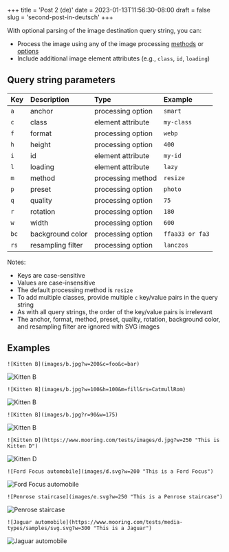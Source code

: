 +++
title = 'Post 2 (de)'
date = 2023-01-13T11:56:30-08:00
draft = false
slug = 'second-post-in-deutsch'
+++

With optional parsing of the image destination query string, you can:

- Process the image using any of the image processing [methods] or [options]
- Include additional image element attributes (e.g., `class`, `id`, `loading`)

[methods]: https://gohugo.io/content-management/image-processing/#image-processing-methods
[options]: https://gohugo.io/content-management/image-processing/#image-processing-options

## Query string parameters

Key|Description|Type|Example
:--|:--|:--|:--
`a`|anchor|processing option|`smart`
`c`|class|element attribute|`my-class`
`f`|format|processing option|`webp`
`h`|height|processing option|`400`
`i`|id|element attribute|`my-id`
`l`|loading|element attribute|`lazy`
`m`|method|processing method|`resize`
`p`|preset|processing option|`photo`
`q`|quality|processing option|`75`
`r`|rotation|processing option|`180`
`w`|width|processing option|`600`
`bc`|background color|processing option|`ffaa33 or fa3`
`rs`|resampling filter|processing option|`lanczos`

Notes:

- Keys are case-sensitive
- Values are case-insensitive
- The default processing method is `resize`
- To add multiple classes, provide multiple `c` key/value pairs in the query string
- As with all query strings, the order of the key/value pairs is irrelevant
- The anchor, format, method, preset, quality, rotation, background color, and resampling filter are ignored with SVG images

## Examples

`![Kitten B](images/b.jpg?w=200&c=foo&c=bar)`

![Kitten B](images/b.jpg?w=200&c=foo&c=bar)

`![Kitten B](images/b.jpg?w=100&h=100&m=fill&rs=CatmullRom)`

![Kitten B](images/b.jpg?w=100&h=100&m=fill&rs=CatmullRom)

`![Kitten B](images/b.jpg?r=90&w=175)`

![Kitten B](images/b.jpg?r=90&w=175)

`![Kitten D](https://www.mooring.com/tests/images/d.jpg?w=250 "This is Kitten D")`

![Kitten D](https://www.mooring.com/tests/images/d.jpg?w=250 "This is Kitten D")

`![Ford Focus automobile](images/d.svg?w=200 "This is a Ford Focus")`

![Ford Focus automobile](images/d.svg?w=200 "This is a Ford Focus")

`![Penrose staircase](images/e.svg?w=250 "This is a Penrose staircase")`

![Penrose staircase](images/e.svg?w=250 "This is a Penrose staircase")

`![Jaguar automobile](https://www.mooring.com/tests/media-types/samples/svg.svg?w=300 "This is a Jaguar")`

![Jaguar automobile](https://www.mooring.com/tests/media-types/samples/svg.svg?w=300 "This is a Jaguar")
